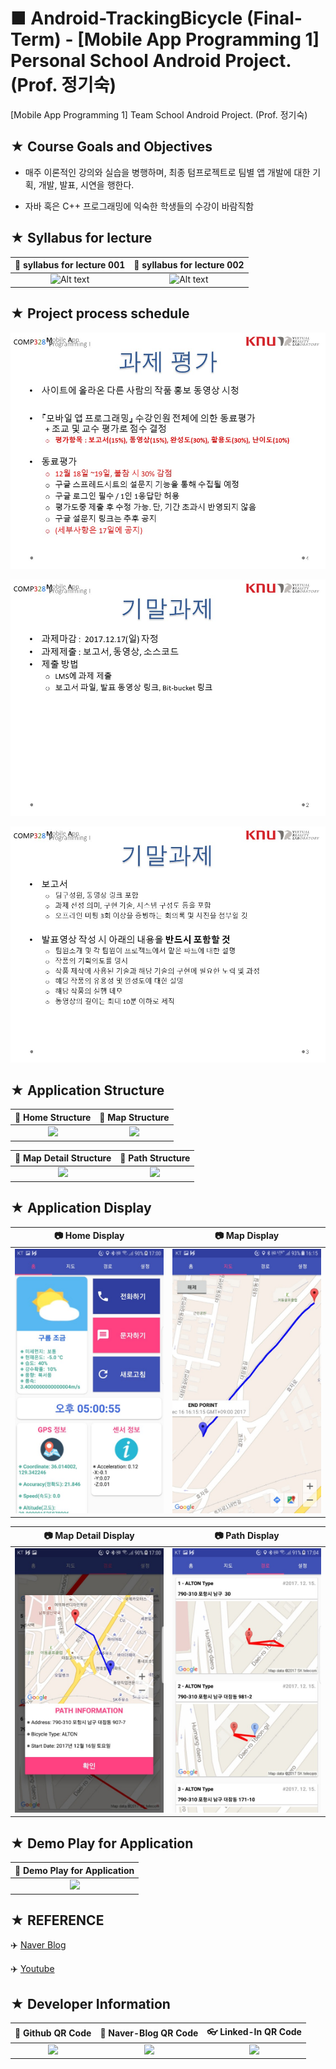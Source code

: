 # ■ Android-TrackingBicycle (Final-Term) - [Mobile App Programming 1] Personal School Android Project. (Prof. 정기숙)
[Mobile App Programming 1] Team School Android Project. (Prof. 정기숙)

## ★ Course Goals and Objectives

* 매주 이론적인 강의와 실습을 병행하며, 최종 텀프로젝트로 팀별 앱 개발에 대한 기획, 개발, 발표, 시연을 행한다.

* 자바 혹은 C++ 프로그래밍에 익숙한 학생들의 수강이 바람직함

## ★ Syllabus for lecture

|:page_facing_up: syllabus for lecture 001|:page_facing_up: syllabus for lecture 002|
|:---------------------------------------:|:---------------------------------------:|
|![Alt text](https://github.com/ChangYeop-Yang/Study-Android/blob/master/%5BAndroid%5D%20Teaching%20Material/Course%20Info%201.jpg)|![Alt text](https://github.com/ChangYeop-Yang/Study-Android/blob/master/%5BAndroid%5D%20Teaching%20Material/Course%20Info%202.jpg)|

## ★ Project process schedule

![Alt text](https://github.com/ChangYeop-Yang/Android-TrackingBicycle/blob/master/Project_Info_File/Slide1.JPG)

![Alt text](https://github.com/ChangYeop-Yang/Android-TrackingBicycle/blob/master/Project_Info_File/Slide2.JPG)

![Alt text](https://github.com/ChangYeop-Yang/Android-TrackingBicycle/blob/master/Project_Info_File/Slide3.JPG)

## ★ Application Structure

|:memo: Home Structure|:memo: Map Structure|
|:-------------------:|:------------------:|
|![](http://blogfiles.naver.net/MjAxNzEyMTZfMTA1/MDAxNTEzNDI4NTIxOTYy.z-r630KCOwlfPq8osQjBQbtZRZuFZZQjZPnIdolG0c8g.Qm7gZ0V3DVUzcXFxYvS-QBGYBVtjmZMlRZHvyOEWAuAg.PNG.yeop9657/%EA%B7%B8%EB%A6%BC1.png)|![](http://blogfiles.naver.net/MjAxNzEyMTZfMTMw/MDAxNTEzNDI4NTIxOTcy.m_fmZ-HhfnXJNVaTcf1gTIvToxEMBaHJvz1iLd24iQog.ZKNPKjOzPl2mD9zUanUVUFoZvpZdE6j8kC7mmpaFGXkg.PNG.yeop9657/%EA%B7%B8%EB%A6%BC2.png)|

|:memo: Map Detail Structure|:memo: Path Structure|
|:-------------------------:|:-------------------:|
|![](http://blogfiles.naver.net/MjAxNzEyMTZfMjMg/MDAxNTEzNDI4NTIxOTc1.vXSTz3PUM4m3vQ89JI9JiowjylhYG9H2yFtIN608x6Qg.wF9lcAdSOVt3p-Fe2LKJRtxB-ExDIqQPgnxvLlO_P-Mg.PNG.yeop9657/%EA%B7%B8%EB%A6%BC4.png)|![](http://blogfiles.naver.net/MjAxNzEyMTZfMTQ2/MDAxNTEzNDI4NTIxOTU4.SWpZvfsbLs1erlEkmEf0EIrBRzpvlfeNFYPQAkRk2ekg.z8x2eq0OKS_6HmJy6oG79EfSaoUElVPkYbS0DDOtnZ0g.PNG.yeop9657/%EA%B7%B8%EB%A6%BC3.png)|

## ★ Application Display

|:camera: Home Display|:camera: Map Display|
|:-------------------:|:------------------:|
|![](https://github.com/ChangYeop-Yang/Android-TrackingBicycle/blob/master/Project_Info_File/Display4.jpg)|![](https://github.com/ChangYeop-Yang/Android-TrackingBicycle/blob/master/Project_Info_File/Display1.jpg)|

|:camera: Map Detail Display|:camera: Path Display|
|:-------------------------:|:------------------:|
|![](https://github.com/ChangYeop-Yang/Android-TrackingBicycle/blob/master/Project_Info_File/Display5.jpg)|![](https://github.com/ChangYeop-Yang/Android-TrackingBicycle/blob/master/Project_Info_File/Display3.jpg)

## ★ Demo Play for Application

|:movie_camera: Demo Play for Application|
|:--------------------------------------:|
|<img src='http://drive.google.com/uc?export=view&id=1hcY9MBRh9ztjtElmJ7WqALTrSt2SXKHV' />|

## ★ REFERENCE

:airplane: [Naver Blog](http://yeop9657.blog.me/221162533210)

:airplane: [Youtube](https://www.youtube.com/watch?v=tBYImD_pKN8&index=19&list=PLrf5kzZX3bT8cC5CLyT2HexM5O6hOYWWo)

## ★ Developer Information

|:rocket: Github QR Code|:pencil: Naver-Blog QR Code|:eyeglasses: Linked-In QR Code|
|:---------------------:|:-------------------------:|:----------------------------:|
|![](https://user-images.githubusercontent.com/20036523/50044128-60406880-00c2-11e9-8d57-ea1cb8e6b2a7.jpg)|![](https://user-images.githubusercontent.com/20036523/50044131-60d8ff00-00c2-11e9-818c-cf5ad97dc76e.jpg)|![](https://user-images.githubusercontent.com/20036523/50044130-60d8ff00-00c2-11e9-991a-107bffa2bf57.jpg)|
